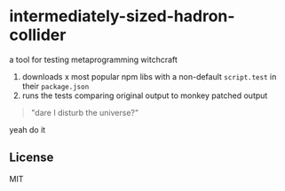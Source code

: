 # intermediately-sized-hadron-collider

a tool for testing metaprogramming witchcraft

1. downloads x most popular npm libs with a non-default `script.test` in their `package.json`
2. runs the tests comparing original output to monkey patched output

> "dare I disturb the universe?"

yeah do it


## License
MIT
